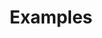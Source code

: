---
id: quick-start-examples
title: Examples
sidebar_label: Examples
previous_page: quick-start-plugins
---